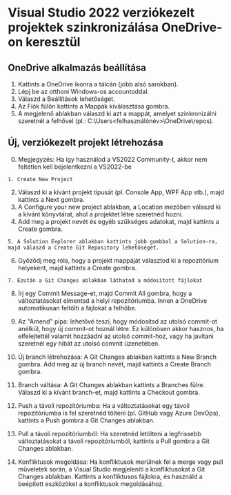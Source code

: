 # Visual Studio 2022 verziókezelt projektek szinkronizálása OneDrive-on keresztül

## OneDrive alkalmazás beállítása
1. Kattints a OneDrive ikonra a tálcán (jobb alsó sarokban).
2. Lépj be az otthoni Windows-os accountoddal. 
3. Válaszd a Beállítások lehetőséget.
4. Az Fiók fülön kattints a Mappák kiválasztása gombra.
5. A megjelenő ablakban válaszd ki azt a mappát, amelyet szinkronizálni szeretnél a felhővel (pl.: C:\Users\<felhasználónév>\OneDrive\repos). 


## Új, verziókezelt projekt létrehozása
0. Megjegyzés: Ha így használod a VS2022 Community-t, akkor nem feltétlen kell bejelentkezni a VS2022-be
```console
1. Create New Project
```
2. Válaszd ki a kívánt projekt típusát (pl. Console App, WPF App stb.), majd kattints a Next gombra.
3. A Configure your new project ablakban, a Location mezőben válaszd ki a kívánt könyvtárat, ahol a projektet létre szeretnéd hozni. 
4. Add meg a projekt nevét és egyéb szükséges adatokat, majd kattints a Create gombra.
```console
5. A Solution Explorer ablakban kattints jobb gombbal a Solution-ra, majd válaszd a Create Git Repository lehetőséget.
```
6. Győződj meg róla, hogy a projekt mappáját választod ki a repozitórium helyeként, majd kattints a Create gombra.
```console
7. Ezután a Git Changes ablakban láthatod a módosított fájlokat
```
8. Írj egy Commit Message-et, majd Commit All gombra, hogy a változtatásokat elmentsd a helyi repozitóriumba. Innen a OneDrive automatikusan feltölti a fájlokat a felhőbe.
9. Az "Amend" pipa: lehetővé teszi, hogy módosítsd az utolsó commit-ot anélkül, hogy új commit-ot hoznál létre. Ez különösen akkor hasznos, ha elfelejtettél valamit hozzáadni az utolsó commit-hoz, vagy ha javítani szeretnél egy hibát az utolsó commit üzenetében.

10. Új branch létrehozása: A Git Changes ablakban kattints a New Branch gombra. Add meg az új branch nevét, majd kattints a Create Branch gombra.
11. Branch váltása: A Git Changes ablakban kattints a Branches fülre. Válaszd ki a kívánt branch-et, majd kattints a Checkout gombra.
12. Push a távoli repozitóriumba: Ha a változtatásokat egy távoli repozitóriumba is fel szeretnéd tölteni (pl. GitHub vagy Azure DevOps), kattints a Push gombra a Git Changes ablakban.
13. Pull a távoli repozitóriumból: Ha szeretnéd letölteni a legfrissebb változtatásokat a távoli repozitóriumból, kattints a Pull gombra a Git Changes ablakban.
14. Konfliktusok megoldása: Ha konfliktusok merülnek fel a merge vagy pull műveletek során, a Visual Studio megjeleníti a konfliktusokat a Git Changes ablakban. Kattints a konfliktusos fájlokra, és használd a beépített eszközöket a konfliktusok megoldásához.

